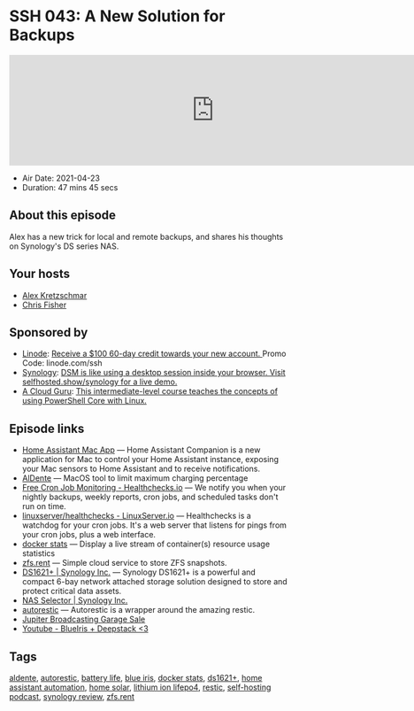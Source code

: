 # SSH 043: A New Solution for Backups

<iframe src="https://player.fireside.fm/v2/dUlrHQih+jh-L67ub?theme=dark" width="740" height="200" frameborder="0" scrolling="no"></iframe>

* Air Date: 2021-04-23
* Duration: 47 mins 45 secs

## About this episode

Alex has a new trick for local and remote backups, and shares his thoughts on Synology's DS series NAS.

## Your hosts
* [Alex Kretzschmar](https://selfhosted.show/hosts/alexktz)
* [Chris Fisher](https://selfhosted.show/hosts/chrislas)

## Sponsored by

  * [Linode](https://linode.com/ssh): [Receive a $100 60-day credit towards your new account. ](https://linode.com/ssh) Promo Code: linode.com/ssh
  * [Synology](http://selfhosted.show/synology): [DSM is like using a desktop session inside your browser. Visit selfhosted.show/synology for a live demo.](http://selfhosted.show/synology)
  * [A Cloud Guru](https://acloud.guru/overview/fa9c6558-85bb-4c14-b6a6-1b32a9c54232): [This intermediate-level course teaches the concepts of using PowerShell Core with Linux.](https://acloud.guru/overview/fa9c6558-85bb-4c14-b6a6-1b32a9c54232)



## Episode links

  * [Home Assistant Mac App](https://www.home-assistant.io/blog/2020/09/18/mac-companion/ "Home Assistant Mac App") — Home Assistant Companion is a new application for Mac to control your Home Assistant instance, exposing your Mac sensors to Home Assistant and to receive notifications.
  * [AlDente](https://github.com/davidwernhart/AlDente "AlDente") — MacOS tool to limit maximum charging percentage
  * [Free Cron Job Monitoring - Healthchecks.io](https://healthchecks.io/ "Free Cron Job Monitoring - Healthchecks.io") — We notify you when your nightly backups, weekly reports, cron jobs, and scheduled tasks don't run on time.
  * [linuxserver/healthchecks - LinuxServer.io](https://docs.linuxserver.io/images/docker-healthchecks "linuxserver/healthchecks - LinuxServer.io") — ​Healthchecks is a watchdog for your cron jobs. It's a web server that listens for pings from your cron jobs, plus a web interface.
  * [docker stats](https://docs.docker.com/engine/reference/commandline/stats/ "docker stats") — Display a live stream of container(s) resource usage statistics
  * [zfs.rent](https://zfs.rent/ "zfs.rent") — Simple cloud service to store ZFS snapshots.
  * [DS1621+ | Synology Inc.](https://www.synology.com/en-us/products/DS1621+ "DS1621+ | Synology Inc.") — Synology DS1621+ is a powerful and compact 6-bay network attached storage solution designed to store and protect critical data assets.
  * [NAS Selector | Synology Inc.](https://www.synology.com/en-us/support/nas_selector "NAS Selector | Synology Inc.")
  * [autorestic](https://github.com/cupcakearmy/autorestic "autorestic") — Autorestic is a wrapper around the amazing restic.
  * [Jupiter Broadcasting Garage Sale](https://www.jupitergarage.com/ "Jupiter Broadcasting Garage Sale")
  * [Youtube - BlueIris + Deepstack <3](https://www.youtube.com/watch?v=3PlmSWO31qY "Youtube - BlueIris + Deepstack <3")



## Tags

[aldente](https://selfhosted.show/tags/aldente), [autorestic](https://selfhosted.show/tags/autorestic), [battery life](https://selfhosted.show/tags/battery%20life), [blue iris](https://selfhosted.show/tags/blue%20iris), [docker stats](https://selfhosted.show/tags/docker%20stats), [ds1621+](https://selfhosted.show/tags/ds1621+), [home assistant automation](https://selfhosted.show/tags/home%20assistant%20automation), [home solar](https://selfhosted.show/tags/home%20solar), [lithium ion lifepo4](https://selfhosted.show/tags/lithium%20ion%20lifepo4), [restic](https://selfhosted.show/tags/restic), [self-hosting podcast](https://selfhosted.show/tags/self-hosting%20podcast), [synology review](https://selfhosted.show/tags/synology%20review), [zfs.rent](https://selfhosted.show/tags/zfs.rent)
